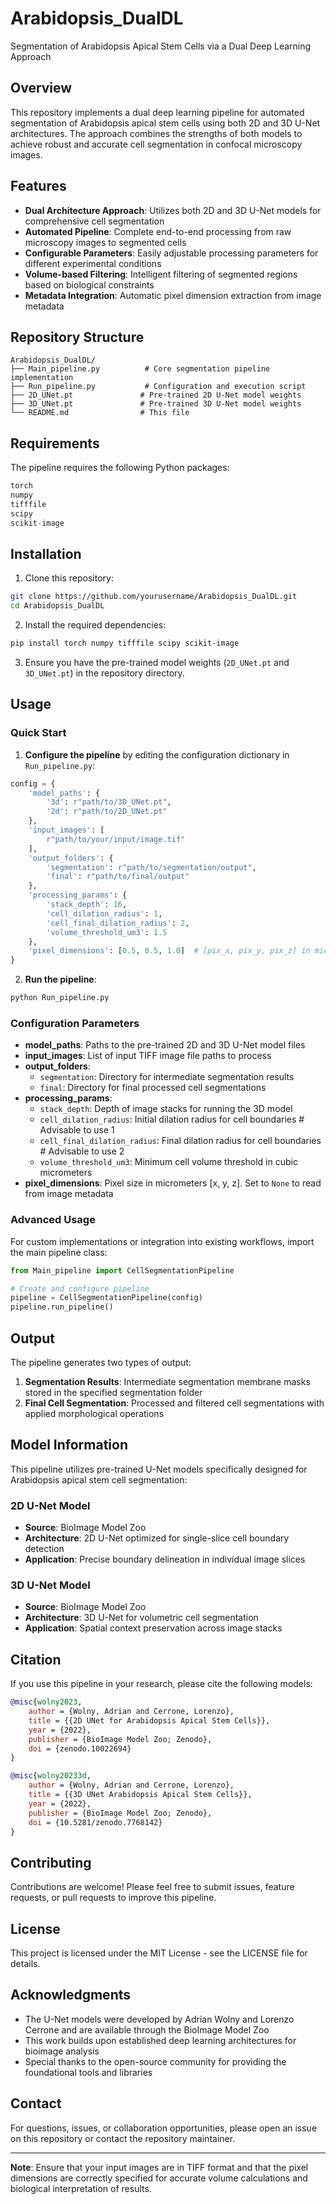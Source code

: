 # Arabidopsis_DualDL
Segmentation of Arabidopsis Apical Stem Cells via a Dual Deep Learning Approach

## Overview

This repository implements a dual deep learning pipeline for automated segmentation of Arabidopsis apical stem cells using both 2D and 3D U-Net architectures. The approach combines the strengths of both models to achieve robust and accurate cell segmentation in confocal microscopy images.

## Features

- **Dual Architecture Approach**: Utilizes both 2D and 3D U-Net models for comprehensive cell segmentation
- **Automated Pipeline**: Complete end-to-end processing from raw microscopy images to segmented cells
- **Configurable Parameters**: Easily adjustable processing parameters for different experimental conditions
- **Volume-based Filtering**: Intelligent filtering of segmented regions based on biological constraints
- **Metadata Integration**: Automatic pixel dimension extraction from image metadata

## Repository Structure

```
Arabidopsis_DualDL/
├── Main_pipeline.py          # Core segmentation pipeline implementation
├── Run_pipeline.py           # Configuration and execution script
├── 2D_UNet.pt               # Pre-trained 2D U-Net model weights
├── 3D_UNet.pt               # Pre-trained 3D U-Net model weights
└── README.md                # This file
```

## Requirements

The pipeline requires the following Python packages:

```python
torch
numpy
tifffile
scipy
scikit-image
```

## Installation

1. Clone this repository:
```bash
git clone https://github.com/yourusername/Arabidopsis_DualDL.git
cd Arabidopsis_DualDL
```

2. Install the required dependencies:
```bash
pip install torch numpy tifffile scipy scikit-image
```

3. Ensure you have the pre-trained model weights (`2D_UNet.pt` and `3D_UNet.pt`) in the repository directory.

## Usage

### Quick Start

1. **Configure the pipeline** by editing the configuration dictionary in `Run_pipeline.py`:

```python
config = {
    'model_paths': {
        '3d': r"path/to/3D_UNet.pt",
        '2d': r"path/to/2D_UNet.pt"
    },
    'input_images': [
        r"path/to/your/input/image.tif"
    ],
    'output_folders': {
        'segmentation': r"path/to/segmentation/output",
        'final': r"path/to/final/output"
    },
    'processing_params': {
        'stack_depth': 16,
        'cell_dilation_radius': 1,
        'cell_final_dilation_radius': 2,
        'volume_threshold_um3': 1.5
    },
    'pixel_dimensions': [0.5, 0.5, 1.0]  # [pix_x, pix_y, pix_z] in micrometers
}
```

2. **Run the pipeline**:
```bash
python Run_pipeline.py
```

### Configuration Parameters

- **model_paths**: Paths to the pre-trained 2D and 3D U-Net model files
- **input_images**: List of input TIFF image file paths to process
- **output_folders**: 
  - `segmentation`: Directory for intermediate segmentation results
  - `final`: Directory for final processed cell segmentations
- **processing_params**:
  - `stack_depth`: Depth of image stacks for running the 3D model
  - `cell_dilation_radius`: Initial dilation radius for cell boundaries # Advisable to use 1
  - `cell_final_dilation_radius`: Final dilation radius for cell boundaries # Advisable to use 2
  - `volume_threshold_um3`: Minimum cell volume threshold in cubic micrometers
- **pixel_dimensions**: Pixel size in micrometers [x, y, z]. Set to `None` to read from image metadata

### Advanced Usage

For custom implementations or integration into existing workflows, import the main pipeline class:

```python
from Main_pipeline import CellSegmentationPipeline

# Create and configure pipeline
pipeline = CellSegmentationPipeline(config)
pipeline.run_pipeline()
```

## Output

The pipeline generates two types of output:

1. **Segmentation Results**: Intermediate segmentation membrane masks stored in the specified segmentation folder
2. **Final Cell Segmentation**: Processed and filtered cell segmentations with applied morphological operations

## Model Information

This pipeline utilizes pre-trained U-Net models specifically designed for Arabidopsis apical stem cell segmentation:

### 2D U-Net Model
- **Source**: BioImage Model Zoo
- **Architecture**: 2D U-Net optimized for single-slice cell boundary detection
- **Application**: Precise boundary delineation in individual image slices

### 3D U-Net Model  
- **Source**: BioImage Model Zoo
- **Architecture**: 3D U-Net for volumetric cell segmentation
- **Application**: Spatial context preservation across image stacks

## Citation

If you use this pipeline in your research, please cite the following models:

```bibtex
@misc{wolny2023,
    author = {Wolny, Adrian and Cerrone, Lorenzo},
    title = {{2D UNet for Arabidopsis Apical Stem Cells}},
    year = {2022},
    publisher = {BioImage Model Zoo; Zenodo},
    doi = {zenodo.10022694}
}

@misc{wolny20233d,
    author = {Wolny, Adrian and Cerrone, Lorenzo},
    title = {{3D UNet Arabidopsis Apical Stem Cells}},
    year = {2022},
    publisher = {BioImage Model Zoo; Zenodo},
    doi = {10.5281/zenodo.7768142}
}
```

## Contributing

Contributions are welcome! Please feel free to submit issues, feature requests, or pull requests to improve this pipeline.

## License

This project is licensed under the MIT License - see the LICENSE file for details.

## Acknowledgments

- The U-Net models were developed by Adrian Wolny and Lorenzo Cerrone and are available through the BioImage Model Zoo
- This work builds upon established deep learning architectures for bioimage analysis
- Special thanks to the open-source community for providing the foundational tools and libraries

## Contact

For questions, issues, or collaboration opportunities, please open an issue on this repository or contact the repository maintainer.

---

**Note**: Ensure that your input images are in TIFF format and that the pixel dimensions are correctly specified for accurate volume calculations and biological interpretation of results.
